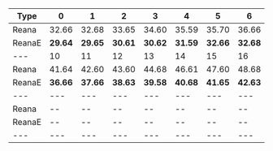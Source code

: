| Type | 0 | 1 | 2 | 3 | 4 | 5 | 6 | 7 | 8 | 9 |
|---|---|---|---|---|---|---|---|---|---|---|
| Reana | 32.66 | 32.68 | 33.65 | 34.60 | 35.59 | 35.70 | 36.66 | 37.66 | 39.55 | 39.70 |
| ReanaE | **29.64** | **29.65** | **30.61** | **30.62** | **31.59** | **32.66** | **32.68** | **33.65** | **34.61** | **35.61** |
| --- | 10 | 11 | 12 | 13 | 14 | 15 | 16 | 17 | 18 | 19 |
| Reana | 41.64 | 42.60 | 43.60 | 44.68 | 46.61 | 47.60 | 48.68 | 50.63 | 51.70 | **26.59** |
| ReanaE | **36.66** | **37.66** | **38.63** | **39.58** | **40.68** | **41.65** | **42.63** | **44.66** | **45.65** | 46.61 |
| --- | --- | --- | --- | --- | --- | --- | --- | --- | --- | --- |
| Reana | -- | -- | -- | -- | -- | -- | -- | -- | -- | -- |
| ReanaE | -- | -- | -- | -- | -- | -- | -- | -- | -- | -- |
|---|---|---|---|---|---|---|---|---|---|---|
